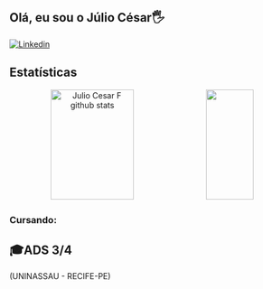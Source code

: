 

## Olá, eu sou o Júlio César🖐️


[![Linkedin](https://img.shields.io/badge/LinkedIn-0077B5?style=for-the-badge&logo=linkedin&logoColor=white)](https://www.linkedin.com/in/juliocesar-br/)

## Estatísticas 

<div align="center">  
  <img width="54%" height="195px" src="https://github-readme-stats.vercel.app/api?username=jwlioCesar&show_icons=true&count_private=true&hide_border=true&title_color=FFFFF&icon_color=FFFFF&text_color=FFFFFF&bg_color=000000" alt="Julio Cesar F github stats" /> 
  <img width="41%" height="195px" src="https://github-readme-stats.vercel.app/api/top-langs/?username=jwlioCesar&layout=compact&hide_border=true&title_color=FFFFF&text_color=FFFFFF&bg_color=000000" />
</div>


 
### Cursando:
 
## 🎓ADS 3/4
   (UNINASSAU - RECIFE-PE)
